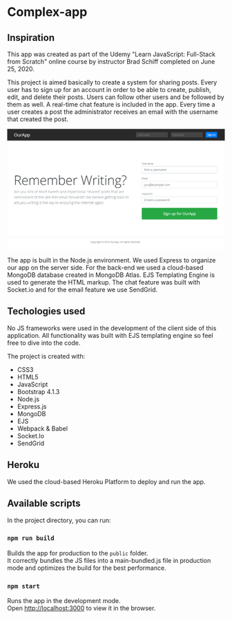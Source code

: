 # Complex-app

## Inspiration

This app was created as part of the Udemy "Learn JavaScript: Full-Stack from Scratch" online course by instructor Brad Schiff completed on June 25, 2020.

This project is aimed basically to create a system for sharing posts. Every user has to sign up for an account in order to be able to create, publish, edit, and  delete their posts. Users can follow other users and be followed by them as well. A real-time chat feature is included in the app. Every time a user creates a post the administrator receives an email with the username that created the post.

![](public/images/screen-capture.png)

The app is built in the Node.js environment. We used Express to organize our app on the server side. For the back-end we used a cloud-based MongoDB database created in MongoDB Atlas. EJS Templating Engine is used to generate the HTML markup. The chat feature was built with Socket.io and for the email feature we use SendGrid. 

## Techologies used

No JS frameworks were used in the development of the client side of this application. All functionality was built with EJS templating engine so feel free to dive into the code.

The project is created with: 

* CSS3 
* HTML5
* JavaScript
* Bootstrap 4.1.3
* Node.js
* Express.js
* MongoDB
* EJS
* Webpack & Babel
* Socket.Io
* SendGrid

## Heroku

We used the cloud-based Heroku Platform to deploy and run the app.

##  Available scripts

In the project directory, you can run:

### `npm run build`

Builds the app for production to the `public` folder.<br>
It correctly bundles the JS files into a main-bundled.js file in production mode and optimizes the build for the best performance.

### `npm start`

Runs the app in the development mode.<br>
Open [http://localhost:3000](http://localhost:3000) to view it in the browser.

